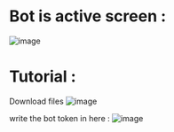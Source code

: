 # Bot is active screen : 
![image](https://user-images.githubusercontent.com/104264328/164987521-f047b255-8655-40ab-8af6-be1a5fab055a.png)

# Tutorial : 
Download files
![image](https://cdn.discordapp.com/attachments/966440093277634590/967887201864146994/lol.png)

write the bot token in here :
![image](https://cdn.discordapp.com/attachments/955903115968794704/967889283442683974/unknown.png)

